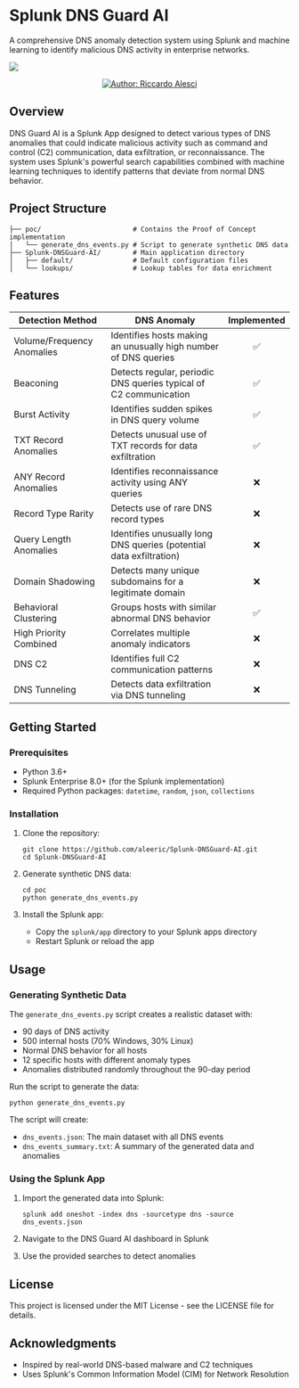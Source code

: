 # Splunk DNS Guard AI
A comprehensive DNS anomaly detection system using Splunk and machine learning to identify malicious DNS activity in enterprise networks.

![](imgs/banner.gif)

<p align="center">
  <a href="#"><img src="https://img.shields.io/badge/Author-Riccardo%20Alesci-blue.svg" alt="Author: Riccardo Alesci"/></a>
</p>



## Overview

DNS Guard AI is a Splunk App designed to detect various types of DNS anomalies that could indicate malicious activity such as command and control (C2) communication, data exfiltration, or reconnaissance. The system uses Splunk's powerful search capabilities combined with machine learning techniques to identify patterns that deviate from normal DNS behavior.

## Project Structure

```
├── poc/                       # Contains the Proof of Concept implementation
│   └── generate_dns_events.py # Script to generate synthetic DNS data
├── Splunk-DNSGuard-AI/        # Main application directory
│   ├── default/               # Default configuration files
│   └── lookups/               # Lookup tables for data enrichment
```

## Features

| Detection Method                  | DNS Anomaly                             | Implemented |
|-----------------------------------|-----------------------------------------|:-----------:|
| Volume/Frequency Anomalies        | Identifies hosts making an unusually high number of DNS queries         | ✅          |
| Beaconing                         | Detects regular, periodic DNS queries typical of C2 communication                     | ✅          |
| Burst Activity                    | Identifies sudden spikes in DNS query volume                | ✅          |
| TXT Record Anomalies              | Detects unusual use of TXT records for data exfiltration               | ✅          |
| ANY Record Anomalies              | Identifies reconnaissance activity using ANY queries               | ❌          |
| Record Type Rarity                | Detects use of rare DNS record types             | ❌          |
| Query Length Anomalies            | Identifies unusually long DNS queries (potential data exfiltration)                  | ❌          |
| Domain Shadowing                  | Detects many unique subdomains for a legitimate domain              | ❌          |
| Behavioral Clustering             | Groups hosts with similar abnormal DNS behavior                   | ✅          |
| High Priority Combined            | Correlates multiple anomaly indicators        | ❌          |
| DNS C2                            | Identifies full C2 communication patterns          | ❌          |
| DNS Tunneling                     | Detects data exfiltration via DNS tunneling                 | ❌          |


## Getting Started

### Prerequisites

- Python 3.6+
- Splunk Enterprise 8.0+ (for the Splunk implementation)
- Required Python packages: `datetime`, `random`, `json`, `collections`

### Installation

1. Clone the repository:
   ```
   git clone https://github.com/aleeric/Splunk-DNSGuard-AI.git
   cd Splunk-DNSGuard-AI
   ```

2. Generate synthetic DNS data:
   ```
   cd poc
   python generate_dns_events.py
   ```

3. Install the Splunk app:
   - Copy the `splunk/app` directory to your Splunk apps directory
   - Restart Splunk or reload the app

## Usage

### Generating Synthetic Data

The `generate_dns_events.py` script creates a realistic dataset with:
- 90 days of DNS activity
- 500 internal hosts (70% Windows, 30% Linux)
- Normal DNS behavior for all hosts
- 12 specific hosts with different anomaly types
- Anomalies distributed randomly throughout the 90-day period

Run the script to generate the data:
```
python generate_dns_events.py
```

The script will create:
- `dns_events.json`: The main dataset with all DNS events
- `dns_events_summary.txt`: A summary of the generated data and anomalies

### Using the Splunk App

1. Import the generated data into Splunk:
   ```
   splunk add oneshot -index dns -sourcetype dns -source dns_events.json
   ```

2. Navigate to the DNS Guard AI dashboard in Splunk
3. Use the provided searches to detect anomalies

## License

This project is licensed under the MIT License - see the LICENSE file for details.

## Acknowledgments

- Inspired by real-world DNS-based malware and C2 techniques
- Uses Splunk's Common Information Model (CIM) for Network Resolution 